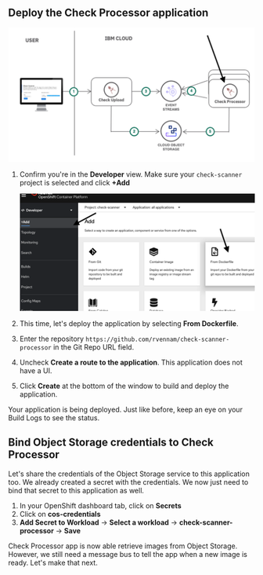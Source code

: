 ## Deploy the Check Processor application

![](../assets/Architecture-check-processor.png)

1. Confirm you're in the **Developer** view. Make sure your `check-scanner` project is selected and click **+Add**

    ![](../assets/create-from-docker.png)

2. This time, let's deploy the application by selecting **From Dockerfile**.

3. Enter the repository `https://github.com/rvennam/check-scanner-processor` in the Git Repo URL field.

4. Uncheck **Create a route to the application**. This application does not have a UI.
   
5. Click **Create** at the bottom of the window to build and deploy the application.

Your application is being deployed. Just like before, keep an eye on your Build Logs to see the status.

## Bind Object Storage credentials to Check Processor
Let's share the credentials of the Object Storage service to this application too. We already created a secret with the credentials. We now just need to bind that secret to this application as well.

1. In your OpenShift dashboard tab, click on **Secrets** 
2. Click on **cos-credentials**
3. **Add Secret to Workload** -> **Select a workload** -> **check-scanner-processor** -> **Save**

<!-- Bind the bucket name secret as well:

1. Click on **Secrets** 
2. Click on **cos-bucketname**
3. **Add Secret to Workload** -> **Select a workload** -> **check-scanner-processor** -> **Save** -->

Check Processor app is now able retrieve images from Object Storage. However, we still need a message bus to tell the app when a new image is ready. Let's make that next.